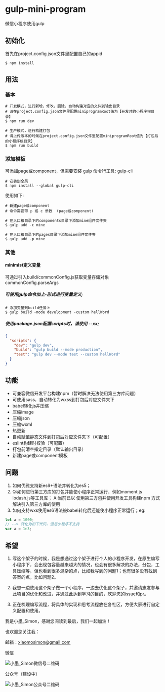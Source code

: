# gulp-mini-program
微信小程序使用gulp

## 初始化
首先在project.config.json文件里配置自己的appid

```
$ npm install
```

## 用法

### 基本

```
# 开发模式，进行新增，修改，删除，自动构建对应的文件到输出目录
# 请在project.config.json文件里配置miniprogramRoot值为【开发时的小程序根目录】
$ npm run dev

# 生产模式，进行构建打包
# 请上传版本的时候在project.config.json文件里配置miniprogramRoot值为【打包后的小程序根目录】
$ npm run build

```

### 添加模板
可添加page或component，但需要安装 gulp 命令行工具: gulp-cli
```
# 安装到全局
$ npm install --global gulp-cli
```
使用如下:
```
# 新建page或component
# 命令需要带 p 或 c 参数  (page或component)

# 在入口根目录下的components目录下添加mine组件文件夹
$ gulp add -c mine

# 在入口根目录下的pages目录下添加mine组件文件夹
$ gulp add -p mine
```

### 其他

#### minimist定义变量
可通过引入build/commonConfig.js获取变量存储对象commonConfig.parseArgs

##### 可使用gulp命令加上-形式进行变量定义;
```
# 添加变量到build任务上
$ gulp build -mode development -custom hellWord
```

##### 使用package.json配置scripts时，请使用 --xx;
```json
{
  "scripts": {
    "dev": "gulp dev",
    "build": "gulp build --mode production",
    "test": "gulp dev --mode test --custom hellWord"
  }
}
```

## 功能

- 可兼容微信开发平台构建npm（暂时解决无法使用第三方库问题）
- 可使用sass，自动转化为wxss到打包后对应文件夹下
- babel转化js并压缩
- 压缩image
- 压缩json
- 压缩wxml
- 热更新
- 自动赋值静态文件到打包后对应文件夹下（可配置）
- eslint构建时校验（可配置）
- 打包前清空指定目录（默认输出目录）
- 新建page或component模板


## 问题

1. 如何优雅支持新es6+语法并转化为es5；
2. Q:如何进行第三方库的打包并能使小程序正常运行，例如moment.js lodash.js等工具库；
   A:当前已以 使用第三方包并使用开发工具构建npm 方式解决引入第三方库的使用
3. 如何支持wxs使用es6语法被babel转化后还能使小程序正常运行；eg:
```js
let a = 1000;
// --> 转化为如下代码，但是小程序不支持
var a = 1e3;
```


## 希望
1. 写这个架子的时候，我是想通过这个架子进行个人的小程序开发，在原生编写小程序下，会出现包容量越来越大的情况，也会有很多解决的办法，分包，工具压缩等，但也看到很多混杂的点，比如我写到的问题1；也有很多没有找到答案的点，比如问题2。

2. 我想一边使用这个架子做一个小程序，一边去优化这个架子，并邀请志友参与此项目的优化和改进，并通过此达到学习的目的，欢迎您的issue和pr。

3. 正在梳理编写流程，将具体的实现和思考流程放在各社区，方便大家进行自定义配置和使用。


我是小墨_Simon，感谢您阅读到最后，我们一起加油！

也欢迎您关注我：

邮箱：xiaomosimon@gmail.com

微信

![小墨_Simon微信号二维码](https://raw.githubusercontent.com/xiaomosimon/xiaomosimon.github.io/master/%E5%BE%AE%E4%BF%A1%E5%8F%B7.jpg)


公众号（建设中）

![小墨_Simon公众号二维码](https://raw.githubusercontent.com/xiaomosimon/xiaomosimon.github.io/master/%E5%BE%AE%E4%BF%A1%E5%85%AC%E4%BC%97%E5%8F%B7.jpg)
